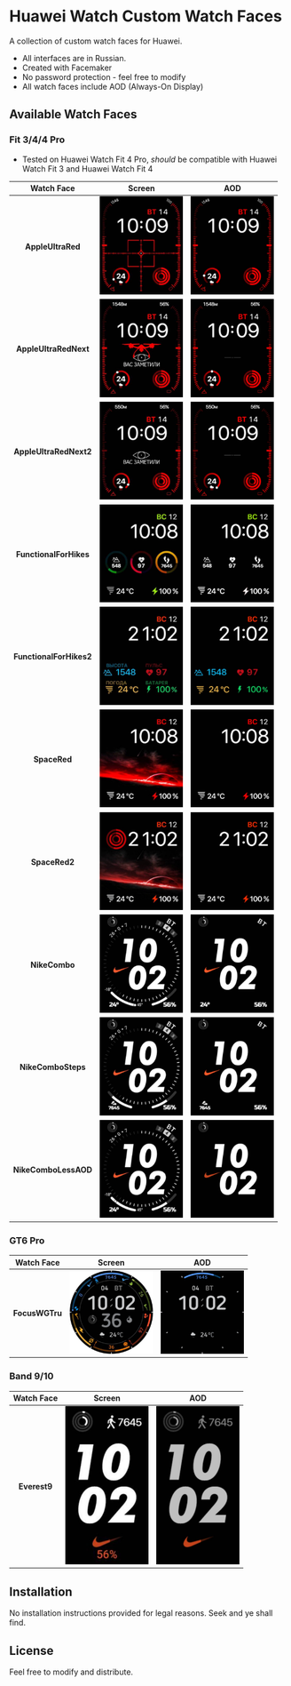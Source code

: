# Huawei Watch Custom Watch Faces

A collection of custom watch faces for Huawei. 

- All interfaces are in Russian.
- Created with Facemaker
- No password protection - feel free to modify
- All watch faces include AOD (Always-On Display)

## Available Watch Faces

### Fit 3/4/4 Pro

- Tested on Huawei Watch Fit 4 Pro, *should* be compatible with Huawei Watch Fit 3 and Huawei Watch Fit 4

| Watch Face | Screen | AOD |
|:----------:|:------:|:---:|
| **AppleUltraRed** | <img src="fit_3_4_4pro/AppleUltraRed/screen.jpg" width="150"> | <img src="fit_3_4_4pro/AppleUltraRed/aod.jpg" width="150"> |
| **AppleUltraRedNext** | <img src="fit_3_4_4pro/AppleUltraRedNext/screen.jpg" width="150"> | <img src="fit_3_4_4pro/AppleUltraRedNext/aod.jpg" width="150"> |
| **AppleUltraRedNext2** | <img src="fit_3_4_4pro/AppleUltraRedNext2/screen.jpg" width="150"> | <img src="fit_3_4_4pro/AppleUltraRedNext2/aod.jpg" width="150"> |
| **FunctionalForHikes** | <img src="fit_3_4_4pro/FunctionalForHikes/screen.jpg" width="150"> | <img src="fit_3_4_4pro/FunctionalForHikes/aod.jpg" width="150"> |
| **FunctionalForHikes2** | <img src="fit_3_4_4pro/FunctionalForHikes2/screen.jpg" width="150"> | <img src="fit_3_4_4pro/FunctionalForHikes2/aod.jpg" width="150"> |
| **SpaceRed** | <img src="fit_3_4_4pro/SpaceRed/screen.jpg" width="150"> | <img src="fit_3_4_4pro/SpaceRed/aod.jpg" width="150"> |
| **SpaceRed2** | <img src="fit_3_4_4pro/SpaceRed2/screen.jpg" width="150"> | <img src="fit_3_4_4pro/SpaceRed2/aod.jpg" width="150"> |
| **NikeCombo** | <img src="fit_3_4_4pro/NikeCombo/screen.jpg" width="150"> | <img src="fit_3_4_4pro/NikeCombo/aod.jpg" width="150"> |
| **NikeComboSteps** | <img src="fit_3_4_4pro/NikeComboSteps/cover.jpg" width="150"> | <img src="fit_3_4_4pro/NikeComboSteps/aod.jpg" width="150"> |
| **NikeComboLessAOD** | <img src="fit_3_4_4pro/NikeComboLessAOD/cover.jpg" width="150"> | <img src="fit_3_4_4pro/NikeComboLessAOD/aod.jpg" width="150"> |

### GT6 Pro

| Watch Face | Screen | AOD |
|:----------:|:------:|:---:|
| **FocusWGTru** | <img src="gt6_46_pro/FocusWGTru/cover.jpg" width="150"> | <img src="gt6_46_pro/FocusWGTru/aod.jpg" width="150"> |

### Band 9/10

| Watch Face | Screen | AOD |
|:----------:|:------:|:---:|
| **Everest9** | <img src="band9_10/Everest9/cover.jpg" width="150"> | <img src="band9_10/Everest9/aod.jpg" width="150"> |

## Installation

No installation instructions provided for legal reasons. Seek and ye shall find.

## License

Feel free to modify and distribute.